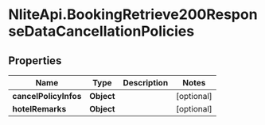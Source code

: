 # NliteApi.BookingRetrieve200ResponseDataCancellationPolicies

## Properties

Name | Type | Description | Notes
------------ | ------------- | ------------- | -------------
**cancelPolicyInfos** | **Object** |  | [optional] 
**hotelRemarks** | **Object** |  | [optional] 


